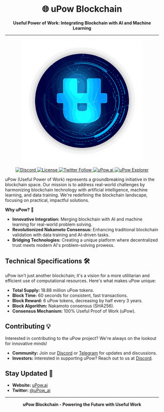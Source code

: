 <h1 align="center">🌐 uPow Blockchain</h1>
<p align="center">
  <strong>Useful Power of Work: Integrating Blockchain with AI and Machine Learning</strong>
</p>

---

<p align="center">
  <img src="https://raw.githubusercontent.com/upowai/upowai/main/logocompressed.png" alt="uPow Logo" width="400"/>
</p>

<!-- Badges -->
<p align="center">
  <a href="https://discord.gg/f2Vy5SpdB2">
    <img src="https://img.shields.io/discord/1186181691874746438.svg" alt="Discord"/>
  </a>
  <a href="https://choosealicense.com/licenses/isc/">
    <img src="https://img.shields.io/badge/License-MIT-yellow.svg" alt="License"/>
  </a>
  <a href="https://twitter.com/uPow_Ai">
    <img src="https://img.shields.io/twitter/follow/uPow_Ai?style=social" alt="Twitter Follow"/>
  </a>
<a href="https://upow.ai">
  <img src="https://img.shields.io/website?down_color=red&down_message=down&up_color=green&up_message=up&label=uPow.ai&url=https%3A%2F%2Fupow.ai" alt="uPow.ai"/>
</a>
 <a href="https://explorer.upow.ai">
  <img src="https://img.shields.io/website?down_color=red&down_message=down&up_color=green&up_message=up&label=uPow%20Explorer&url=https%3A%2F%2Fexplorer.upow.ai" alt="uPow Explorer"/>
</a>

</p>


uPow (Useful Power of Work) represents a groundbreaking initiative in the blockchain space. Our mission is to address real-world challenges by harmonizing blockchain technology with artificial intelligence, machine learning, and data training. We're redefining the blockchain landscape, focusing on practical, impactful solutions.

**Why uPow?** 🚀

- **Innovative Integration:** Merging blockchain with AI and machine learning for real-world problem solving.
- **Revolutionized Nakamoto Consensus:** Enhancing traditional blockchain validation with data training and AI-driven tasks.
- **Bridging Technologies:** Creating a unique platform where decentralized trust meets modern AI's problem-solving prowess.

## Technical Specifications 🛠️

uPow isn't just another blockchain; it's a vision for a more utilitarian and efficient use of computational resources. Here's what makes uPow unique:

- **Total Supply:** 18.88 million uPow tokens.
- **Block Time:** 60 seconds for consistent, fast transactions.
- **Block Reward:** 6 uPow tokens, decreasing by half every 3 years.
- **Block Algorithm:** Nakamoto consensus (SHA256).
- **Consensus Mechanism:** 100% Useful Proof of Work (uPow).

## Contributing 💡

Interested in contributing to the uPow project? We're always on the lookout for innovative minds!
- **Community:** Join our [Discord](https://discord.gg/f2Vy5SpdB2) or [Telegram](https://t.me/upowcoin) for updates and discussions.
- **Investors:** Interested in supporting uPow? Reach out to us at [Discord](https://discord.gg/f2Vy5SpdB2).

## Stay Updated 📢

- **Website:** [uPow.ai](https://upow.ai)
- **Twitter:** [@uPow_ai](https://twitter.com/Upow_ai)


---

<p align="center">
  <strong>uPow Blockchain - Powering the Future with Useful Work</strong>
</p>

